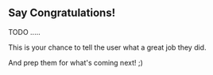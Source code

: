 ## Say Congratulations!
TODO .....

This is your chance to tell the user what a great job they did.

And prep them for what's coming next! ;)
